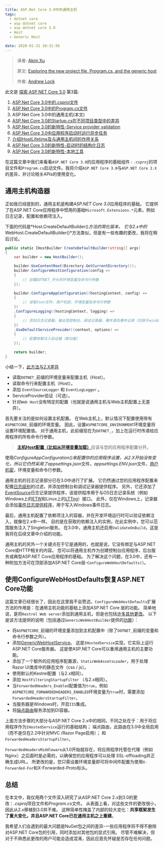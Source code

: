 ```yaml
---
title: ASP.Net Core 3.0中的通用主机
tags: 
  - dotnet core
  - asp dotnet core
  - asp dotnet core 3.0
  - Host
  - Generic Host

date: 2020-01-31 10:31:56
---
```


> 译者:  [Akini Xu](https://blog.ibestread.com)
>
> 原文:  [Exploring the new project file, Program.cs, and the generic host](https://andrewlock.net/exploring-the-new-project-file-program-and-the-generic-host-in-asp-net-core-3/) 
>
> 作者:  [Andrew Lock](https://andrewlock.net/about/)
>

此文是 [探索 ASP.NET Core 3.0](https://blog.ibestread.com/exploring-asp-net-core-3) 第3篇:

1. [ASP.Net Core 3.0中的.csproj文件](https://blog.ibestread.com/exploring-the-new-project-file-in-asp-net-core-3/)
2. [ASP.Net Core 3.0中的Program.cs文件](https://blog.ibestread.com/exploring-the-program-file-in-asp-net-core-3/)
3. ASP.Net Core 3.0中的通用主机(本文)
4. [ASP.Net Core 3.0的Startup.cs在不同项目类型中的差异](https://blog.ibestread.com/comparing-startup-between-the-asp-net-core-3-templates/)
5. [ASP.Net Core 3.0的新特性-Service provider validation](https://blog.ibestread.com/new-in-asp-net-core-3-service-provider-validation)
6. [ASP.Net Core 3.0中应用程序启动时运行异步任务](https://blog.ibestread.com/running-async-tasks-on-app-startup-in-asp-net-core-3)
7. [介绍IHostLifetime及与通用主机间的作用关系](https://blog.ibestread.com/introducing-ihostlifetime-and-untangling-the-generic-host-startup-interactions)
8. [ASP.Net Core 3.0的新特性-启动时的结构化日志](https://blog.ibestread.com/new-in-aspnetcore-3-structured-logging-for-startup-messages)
9. [ASP.Net Core 3.0的新特性-本地工具](https://blog.ibestread.com/new-in-net-core-3-local-tools)

在这篇文章中我们来看看`ASP.NET Core 3.0`的应用程序的基础组件 : `.csproj`的项目文件和`Program.cs`启动文件。我将介绍`ASP.NET Core 3.0`与`ASP.NET Core 2.X`的差异，并讨论相关APIs的使用变化。 

 <!-- more --> 

## 通用主机构造器

正如我已经提到的，通用主机是构建*ASP.NET Core 3.0*应用程序的基础。 它提供了在ASP.NET Core应用程序中惯用的基础`Microsoft.Extensions.*`元素，例如日志记录，配置和依赖项注入。

下面的代码是*Host.CreateDefaultBuilder()*方法的简化版本。 它与2.x中的*WebHost.CreateDefaultBuilder()*方法类似，但是有一些有趣的更改，我将在稍后讨论。

```csharp
public static IHostBuilder CreateDefaultBuilder(string[] args)
{
    var builder = new HostBuilder();

    builder.UseContentRoot(Directory.GetCurrentDirectory());
    builder.ConfigureHostConfiguration(config =>
    {
        // 加载DOTNET_开头的环境变量及命令行参数
    });

    builder.ConfigureAppConfiguration((hostingContext, config) =>
    {
        // 读取Json文件，用户机密，环境变量及命令行参数
    })
    .ConfigureLogging((hostingContext, logging) =>
    {
        // 添加日志记录器，输出至控制台，调试记录器，事件源及事件记录（仅限于windows）
    })
    .UseDefaultServiceProvider((context, options) =>
    {
        // 配置依赖注入验证器（新功能）
    });

    return builder;
}
```

小结一下，[此方法与2.X差异](https://docs.microsoft.com/en-us/aspnet/core/fundamentals/host/generic-host?view=aspnetcore-3.0#default-builder-settings)

-  读取`DOTNET_`前缀的环境变量来配置主机（Host）。
- 读取命令行来配置主机（Host）。
- 添加 `EventSourceLogger`  和 `EventLogLogger`  。
- ServiceProvider验证（可选）。
- 针对`Web Host`没有特定的配置（也就是说通用主机与Web主机配置上无差异）。

首先要关注的是如何设置主机配置。 在Web主机上，默认情况下配置使用带有`ASPNETCORE_`前缀的环境变量。 因此，设置`ASPNETCORE_ENVIRONMENT`环境变量将设置环境配置值。 对于通用主机，此前缀现在为`DOTNET_`，加上在运行时传递给应用程序的所有命令行参数。

> [**主机Host配置（比如从环境变量加载）**](https://docs.microsoft.com/en-us/aspnet/core/fundamentals/environments?view=aspnetcore-2.2)应该与您的应用程序配置分开。

使用*ConfigureAppConfiguration()*来配置你的应用程序设置，从2.X开始没有变化，所以它仍然采用了*appsettings.json*文件，*appsettings.ENV.json*文件，[用户机密](https://docs.microsoft.com/en-us/aspnet/core/security/app-secrets)，环境变量和命令行参数。

通用主机的日志记录部分已在3.0中进行了扩展。 它仍然通过您的应用程序配置来配置[日志级别](https://docs.microsoft.com/en-us/aspnet/core/fundamentals/logging/?view=aspnetcore-2.2#log-filtering)的过滤，并添加控制台和调试记录器提供程序。 另外，它还添加了[EventSource](https://andrewlock.net/logging-using-diagnosticsource-in-asp-net-core/)日志记录提供程序，该提供程序用于与OS日志记录系统（例如Windows上的[ETW](https://docs.microsoft.com/en-us/windows/win32/etw/about-event-tracing)和Linux上的[LTTng](https://lttng.org/)）接口。 此外，仅在Windows上，记录器会添加[事件日志提供程序](https://docs.microsoft.com/en-us/aspnet/core/fundamentals/logging/?view=aspnetcore-2.2#windows-eventlog-provider)，用于写入Windows事件日志。

最后，通用主机配置了依赖项注入的容器，并在开发环境运行时可以验证依赖注入，就像在2.x中一样。 目的是在获取的依赖注入的实例，在此实例中，您可以范围服务注入了Singleton服务。 在3.0中，通用主机还启用`ValidateOnBuild`，这是我将在后续文章中介绍的功能。

通用主机的另外一个关键点在于它是通用的，也就是说，它没有绑定与ASP.NET Core或HTTP相关的内容。 您可以将通用主机作为创建控制台应用程序，后台服务或典型ASP.NET Core应用程序的基础。 为了解决这个问题，在3.0中，还有一种附加方法可在顶部添加ASP.NET Core层-`ConfigureWebHostDefaults()`。

## 使用ConfigureWebHostDefaults恢复ASP.NET Core功能

这篇文章已经很长了，因此在这里我不会赘述。`ConfigureWebHostDefaults`扩展方法的作用是：在通用主机功能的基础上添加ASP.NET Core 层的功能。 简单地说，是将`Kestrel Web server`添加到通用主机，但是也包括[许多其他更改](https://github.com/aspnet/AspNetCore/blob/5b2f3fb5f7f24ac3e91c5150a55cc411b2b36b76/src/DefaultBuilder/src/WebHost.cs#L208)。 以下是该方法提供的说明（包括通过`GenericWebHostBuilder`提供的[功能](https://github.com/aspnet/AspNetCore/blob/f990751f54/src/Hosting/Hosting/src/GenericHost/GenericWebHostBuilder.cs)）：

- 将`ASPNETCORE_`前缀的环境变量添加到主机配置中（除了`DOTNET_`前缀的变量和命令行参数之外）。
- 添加[GenericWebHostService](https://github.com/aspnet/AspNetCore/blob/f990751f54/src/Hosting/Hosting/src/GenericHost/GenericWebHostedService.cs)。 这是`IHostedService`实现，它实际上运行ASP.NET Core服务器。 这是使ASP.NET Core可以重用通用主机的主要功能。
- 添加了一个额外的应用程序配置源，`StaticWebAssetsLoader`，用于处理Razor UI类库中的静态文件（css / js）。
- 使用默认的Kestrel配置（与2.x相同）。
- 添加  `HostFilteringStartupFilter`  （与2.x相同）。
- 当`ForwardedHeaders_Enabled`配置值为`true`，例如 `ASPNETCORE_FORWARDEDHEADERS_ENABLED`环境变量为`true`时，需要添加`ForwardedHeadersStartupFilter`。
- 当服务器是Windows时，开启`IIS`集成。
- 将[端点路由](https://docs.microsoft.com/en-us/aspnet/core/fundamentals/routing?view=aspnetcore-3.0#differences-from-earlier-versions-of-routing)服务添加到DI容器。

上面方法步骤的大部分与ASP.NET Core 2.x中的相同，不同之处在于：用于将应用程序作为`IHostedService`运行的基础结构； 端点路由，此路由在3.0中全局启用（而不是仅在2.2中针对MVC /Razor Page启用）； 和`ForwardedHeadersStartupFilter`。

`ForwardedHeadersMiddleware`从1.0开始就存在，将应用程序托管在代理（例如 Nginx）之后面时是必需的，以确保您的应用程序可以处理 SSL-offloading并正确生成URL。 所更改的是，您只需设置环境变量即可将中间件配置为使用`X-Forwarded-For`和X-Forwarded-Proto标头。

## 总结

在本文中，我仅用两个文件深入研究了从ASP.NET Core 2.x到3.0的更改：*.csproj*项目文件和*Program.cs*文件。 从表面上看，对这些文件的更改很小，因此从2.x移植到3.0并不难。 这种简单性掩盖了内部的较大变化：**共享框架发生了重大变化，并且ASP.NET Core已在通用主机之上重建**。

我希望人们会遇到的最大问题是NuGet包之间的差异-一些应用程序将不得不删除对ASP.NET Core包的引用，同时添加对其他包的显式引用。 尽管不难解决，但对于不熟悉此更改的用户可能会造成混淆，因此应首先怀疑是否存在任何问题。

